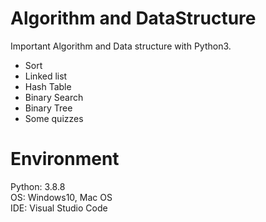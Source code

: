 # Algorithm and DataStructure
Important Algorithm and Data structure with Python3.

* Sort  
* Linked list  
* Hash Table  
* Binary Search
* Binary Tree
* Some quizzes  

# Environment
Python: 3.8.8  
OS: Windows10, Mac OS  
IDE: Visual Studio Code  
